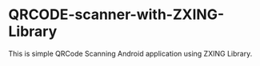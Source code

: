 # QRCODE-scanner-with-ZXING-Library
This is simple QRCode Scanning Android application using ZXING Library.
